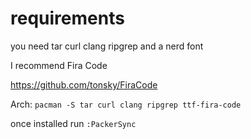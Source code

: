 # requirements
you need tar curl clang ripgrep and a nerd font

I recommend Fira Code

https://github.com/tonsky/FiraCode

Arch:
```pacman -S tar curl clang ripgrep ttf-fira-code```

once installed run ```:PackerSync```
